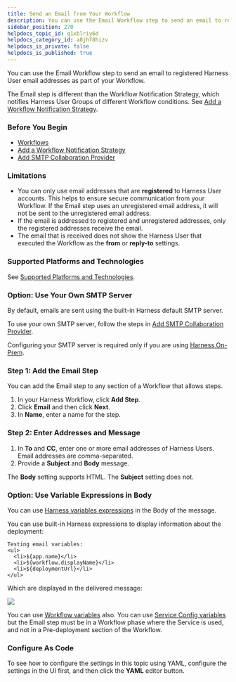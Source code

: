 ```yaml
---
title: Send an Email from Your Workflow
description: You can use the Email Workflow step to send an email to registered Harness User email addresses as part of your Workflow. The Email step is different than the Workflow Notification Strategy, which no…
sidebar_position: 270
helpdocs_topic_id: q1xblriy6d
helpdocs_category_id: a8jhf8hizv
helpdocs_is_private: false
helpdocs_is_published: true
---
```


You can use the Email Workflow step to send an email to registered Harness User email addresses as part of your Workflow.

The Email step is different than the Workflow Notification Strategy, which notifies Harness User Groups of different Workflow conditions. See [Add a Workflow Notification Strategy](add-notification-strategy-new-template.md).

### Before You Begin

* [Workflows](workflow-configuration.md)
* [Add a Workflow Notification Strategy](add-notification-strategy-new-template.md)
* [Add SMTP Collaboration Provider](../../../firstgen-platform/account/manage-connectors/add-smtp-collaboration-provider.md)

### Limitations

* You can only use email addresses that are **registered** to Harness User accounts. This helps to ensure secure communication from your Workflow. If the Email step uses an unregistered email address, it will not be sent to the unregistered email address.
* If the email is addressed to registered and unregistered addresses, only the registered addresses receive the email.
* The email that is received does not show the Harness User that executed the Workflow as the **from** or **reply-to** settings.

### Supported Platforms and Technologies

See [Supported Platforms and Technologies](https://docs.harness.io/article/220d0ojx5y-supported-platforms).

### Option: Use Your Own SMTP Server

By default, emails are sent using the built-in Harness default SMTP server.

To use your own SMTP server, follow the steps in [Add SMTP Collaboration Provider](../../../firstgen-platform/account/manage-connectors/add-smtp-collaboration-provider.md).

Configuring your SMTP server is required only if you are using [Harness On-Prem](https://docs.harness.io/article/gng086569h-harness-on-premise-versions).

### Step 1: Add the Email Step

You can add the Email step to any section of a Workflow that allows steps.

1. In your Harness Workflow, click **Add Step**.
2. Click **Email** and then click **Next**.
3. In **Name**, enter a name for the step.

### Step 2: Enter Addresses and Message

1. In **To** and **CC**, enter one or more email addresses of Harness Users. Email addresses are comma-separated.
2. Provide a **Subject** and **Body** message.

The **Body** setting supports HTML. The **Subject** setting does not.

### Option: Use Variable Expressions in Body

You can use [Harness variables expressions](../../../firstgen-platform/techref-category/variables/variables.md) in the Body of the message.

You can use built-in Harness expressions to display information about the deployment:


```
Testing email variables:  
<ul>  
  <li>${app.name}</li>  
  <li>${workflow.displayName}</li>  
  <li>${deploymentUrl}</li>  
</ul>
```
Which are displayed in the delivered message:

![](./static/send-an-email-in-your-workflow-237.png)

You can use [Workflow variables](add-workflow-variables-new-template.md) also. You can use [Service Config variables](../setup-services/add-service-level-config-variables.md) but the Email step must be in a Workflow phase where the Service is used, and not in a Pre-deployment section of the Workflow.

### Configure As Code

To see how to configure the settings in this topic using YAML, configure the settings in the UI first, and then click the **YAML** editor button.

